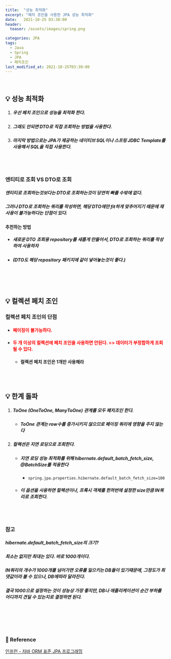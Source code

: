 ```yaml
---
title:  "성능 최적화"
excerpt: "페치 조인을 사용한 JPA 성능 최적화"
date:   2021-10-25 03:30:00
header:
  teaser: /assets/images/spring.png

categories: JPA
tags:
  - Java
  - Spring
  - JPA
  - 페치조인
last_modified_at: 2021-10-25T03:30:00
---
```


<br/>

## 💡 성능 최적화

1. ##### 우선 페치 조인으로 성능을 최적화 한다.

2. ##### 그래도 안되면 DTO로 직접 조회하는 방법을 사용한다.

3. ##### 마지막 방법으로는 JPA가 제공하는 네이티브 SQL이나 스프링 JDBC Template를 사용해서 SQL을 직접 사용한다.

<br/>

<br/>

### 엔티티로 조회 VS DTO로 조회

##### 엔티티로 조회하는것보다는 DTO로 조회하는것이 당연히 빠를 수밖에 없다.

##### 그러나 DTO로 조회하는 쿼리를 작성하면, 해당 DTO에만 fit하게 맞추어지기 때문에 재사용이 불가능하다는 단점이 있다.

#### 추천하는 방법

- ##### 새로운 DTO 조회용 repository를 새롭게 만들어서, DTO로 조회하는 쿼리를 작성하여 사용하자

- ##### (DTO도 해당 repository 패키지에 같이 넣어놓는것이 좋다.)

<br/>

<br/>

<br/>

## 💡 컬렉션 페치 조인

### 컬렉션 페치 조인의 단점

- #### <span style="color:red">페이징이 불가능하다.</span>

- #### <span style="color:red">두 개 이상의 컬렉션에 페치 조인을 사용하면 안된다. => 데이터가 부정합하게 조회될 수 있다.</span>

  - #### 컬렉션 페치 조인은 1개만 사용해라

<br/>

<br/>

## 💡 한계 돌파

1. ##### ToOne (OneToOne, ManyToOne) 관계를 모두 페치조인 한다. 

   - ##### ToOne 관계는 row수를 증가시키지 않으므로 페이징 쿼리에 영향을 주지 않는다

2. ##### 컬렉션은 지연 로딩으로 조회한다.

   - ##### 지연 로딩 성능 최적화를 위해 hibernate.default_batch_fetch_size, @BatchSize를 적용한다

     - ```properties
       spring.jpa.properties.hibernate.default_batch_fetch_size=100
       ```

   - ##### 이 옵션을 사용하면 컬렉션이나, 프록시 객체를 한꺼번에 설정한 size만큼 IN쿼리로 조회한다.

<br/>

<br/>

### 참고

#####  hibernate.default_batch_fetch_size의 크기?

##### 최소는 없지만 최대는 있다. 바로 1000개이다.

##### IN쿼리의 개수가 1000개를 넘어가면 오류를 일으키는 DB들이 있기때문에, 그정도가 최댓값이라 볼 수 있으나, DB에따라 달라진다.

##### 결국 1000으로 설정하는 것이 성능상 가장 좋지만, DB나 애플리케이션이 순간 부하를 어디까지 견딜 수 있는지로 결정하면 된다.

<br/>

<br/>

<br/>

<br/>

### 📔 Reference

[인프런 - 자바 ORM 표준 JPA 프로그래밍](https://www.inflearn.com/course/ORM-JPA-Basic/dashboard)

